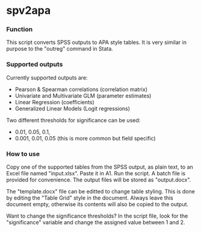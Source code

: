 # spv2apa

### Function
This script converts SPSS outputs to APA style tables. It is very similar in purpose to the "outreg" command in Stata.

### Supported outputs
Currently supported outputs are:
- Pearson & Spearman correlations (correlation matrix)
- Univariate and Multivariate GLM (parameter estimates)
- Linear Regression (coefficients)
- Generalized Linear Models (Logit regressions)

Two different thresholds for significance can be used:
- 0.01, 0.05, 0.1,
- 0.001, 0.01, 0.05 (this is more common but field specific)

### How to use
Copy one of the supported tables from the SPSS output, as plain text, to an Excel file named "input.xlsx". Paste it in A1. Run the script.
A batch file is provided for convenience. The output files will be stored as "output.docx".

The "template.docx" file can be editted to change table styling. This is done by editing the "Table Grid" style in the document. Always leave this document empty, otherwise its contents will also be copied to the output.

Want to change the significance thresholds? In the script file, look for the "significance" variable and change the assigned value between 1 and 2.
